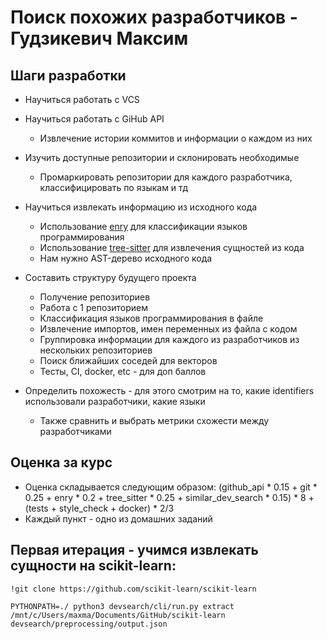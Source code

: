 # Поиск похожих разработчиков - Гудзикевич Максим

## Шаги разработки

 - Научиться работать с VCS

 - Научиться работать с GiHub API
     - Извлечение истории коммитов и информации о каждом из них 
 
 - Изучить доступные репозитории и склонировать необходимые
     - Промаркировать репозитории для каждого разработчика, классифицировать по языкам и тд
 
 - Научиться извлекать информацию из исходного кода
     - Использование [enry](https://github.com/go-enry/go-enry) для классификации языков программирования
     - Использование [tree-sitter](https://github.com/tree-sitter/tree-sitter) для извлечения сущностей из кода
     - Нам нужно AST-дерево исходного кода
   
 - Составить структуру будущего проекта
     - Получение репозиториев 
     - Работа с 1 репозиторием 
     - Классификация языков программирования в файле 
     - Извлечение импортов, имен переменных из файла с кодом 
     - Группировка информации для каждого из разработчиков из нескольких репозиториев 
     - Поиск ближайших соседей для векторов 
     - Тесты, CI, docker, etc - для доп баллов

 - Определить похожесть - для этого смотрим на то, какие identifiers использовали разработчики, какие языки
     - Также сравнить и выбрать метрики схожести между разработчиками
 
## Оценка за курс

 - Оценка складывается следующим образом: (github_api * 0.15 + git * 0.25 + enry * 0.2 + tree_sitter * 0.25 + similar_dev_search * 0.15) * 8 + (tests + style_check + docker) * 2/3
 - Каждый пункт - одно из домашних заданий


##  Первая итерация - учимся извлекать сущности на scikit-learn:
```shell
!git clone https://github.com/scikit-learn/scikit-learn 

PYTHONPATH=./ python3 devsearch/cli/run.py extract /mnt/c/Users/maxma/Documents/GitHub/scikit-learn devsearch/preprocessing/output.json
```
